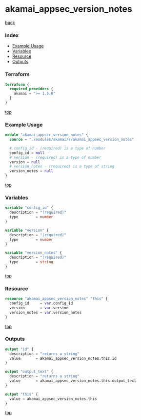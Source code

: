 # akamai_appsec_version_notes

[back](../akamai.md)

### Index

- [Example Usage](#example-usage)
- [Variables](#variables)
- [Resource](#resource)
- [Outputs](#outputs)

### Terraform

```terraform
terraform {
  required_providers {
    akamai = ">= 1.5.0"
  }
}
```

[top](#index)

### Example Usage

```terraform
module "akamai_appsec_version_notes" {
  source = "./modules/akamai/r/akamai_appsec_version_notes"

  # config_id - (required) is a type of number
  config_id = null
  # version - (required) is a type of number
  version = null
  # version_notes - (required) is a type of string
  version_notes = null
}
```

[top](#index)

### Variables

```terraform
variable "config_id" {
  description = "(required)"
  type        = number
}

variable "version" {
  description = "(required)"
  type        = number
}

variable "version_notes" {
  description = "(required)"
  type        = string
}
```

[top](#index)

### Resource

```terraform
resource "akamai_appsec_version_notes" "this" {
  config_id     = var.config_id
  version       = var.version
  version_notes = var.version_notes
}
```

[top](#index)

### Outputs

```terraform
output "id" {
  description = "returns a string"
  value       = akamai_appsec_version_notes.this.id
}

output "output_text" {
  description = "returns a string"
  value       = akamai_appsec_version_notes.this.output_text
}

output "this" {
  value = akamai_appsec_version_notes.this
}
```

[top](#index)